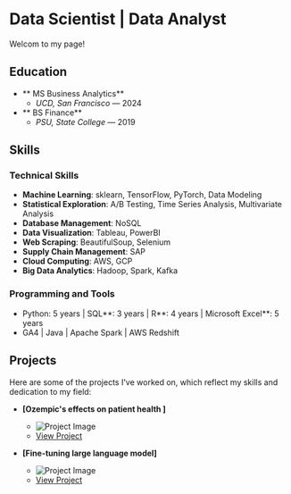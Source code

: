 # Data Scientist | Data Analyst
Welcom to my page!


## Education
- ** MS Business Analytics**
  - *UCD, San Francisco* — 2024
- ** BS Finance**
  - *PSU, State College* — 2019

## Skills
### Technical Skills
- **Machine Learning**: sklearn, TensorFlow, PyTorch, Data Modeling
- **Statistical Exploration**: A/B Testing, Time Series Analysis, Multivariate Analysis
- **Database Management**: NoSQL
- **Data Visualization**: Tableau, PowerBI
- **Web Scraping**: BeautifulSoup, Selenium
- **Supply Chain Management**: SAP
- **Cloud Computing**: AWS, GCP
- **Big Data Analytics**: Hadoop, Spark, Kafka

### Programming and Tools
- Python: 5 years | SQL**: 3 years | R**: 4 years | Microsoft Excel**: 5 years
- GA4 | Java | Apache Spark | AWS Redshift


## Projects
Here are some of the projects I've worked on, which reflect my skills and dedication to my field:
- **[Ozempic's effects on patient health ]**
  - ![Project Image](URL-to-image-if-available)
  - [View Project](https://github.com/KawehiW/Ozempic)

- **[Fine-tuning large language model]**
  - ![Project Image](URL-to-image-if-available)
  - [View Project]([https://github.com/KawehiW/Fine-Tuning-LLM])



